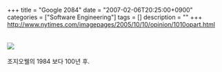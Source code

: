 +++
title = "Google 2084"
date = "2007-02-06T20:25:00+0900"
categories = ["Software Engineering"]
tags = []
description = ""
+++
<span class="copyright_entry" style="display:block;" title="Google 2084@@**@@http://shed.egloos.com/1504932"></span>http://www.nytimes.com/imagepages/2005/10/10/opinion/1010opart.html
<br>
<br>
<br>
<img src="/attachment/1504932_1.jpg">
<br>
<br>조지오웰의 1984 보다 100년 후.
<br> 
<!--
       <rdf:RDF xmlns:rdf="http://www.w3.org/1999/02/22-rdf-syntax-ns#"
		    xmlns:dc="http://purl.org/dc/elements/1.1/"
		    xmlns:trackback="http://madskills.com/public/xml/rss/module/trackback/">
       <rdf:Description
	        rdf:about="http://shed.egloos.com/1504932"
	        dc:identifier="http://shed.egloos.com/1504932"
	        dc:title="Google 2084"
	        trackback:ping="http://shed.egloos.com/tb/1504932"/>
       </rdf:RDF>
       -->

<ul></ul>